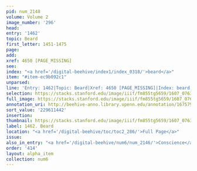 ```yaml
---
pid: num_2148
volume: Volume 2
image_number: '296'
head:
entry: '1462'
topic: Beard
first_letter: 1451-1475
page:
add:
xref: 4650 [PAGE_MISSING]
see:
index: "<a href='/digital-beehive/index1/index_0318/'>beard</a>"
item: "#item-ec9b092c1"
unparsed:
line: 'Entry: 1462|Topic: Beard|Xref: 4650 [PAGE_MISSING]|Index: beard|#item-ec9b092c1'
selection: https://stacks.stanford.edu/image/iiif/fm855tg5659/1607_0763/820,1442,2933,392/full/0/default.jpg
full_image: https://stacks.stanford.edu/image/iiif/fm855tg5659/1607_0763/full/full/0/default.jpg
annotation_uri: http://beehive-anno.library.upenn.edu/annotation/1675791968871
sort_value: '229611442'
insertion:
thumbnail: https://stacks.stanford.edu/image/iiif/fm855tg5659/1607_0763/820,1442,600,180/250,/0/default.jpg
label: 1462. Beard
location: "<a href='/digital-beehive/toc/toc2_286/'>Full Page</a>"
issue:
also_in_entry: "<a href='/digital-beehive/num6/num_2146/'>Conscience</a>|<a href='/digital-beehive/num6/num_2147/'>Purgation</a>"
order: '414'
layout: alpha_item
collection: num6
---
```

